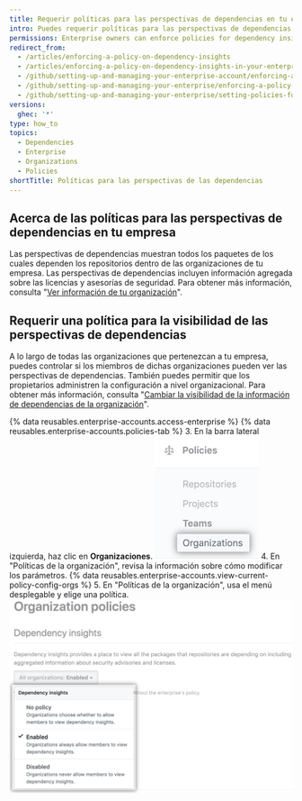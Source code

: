 ```yaml
---
title: Requerir políticas para las perspectivas de dependencias en tu empresa
intro: Puedes requerir políticas para las perspectivas de dependencias dentro de las organizaciones de tu empresa o permitir que estas se requieran en tu organización.
permissions: Enterprise owners can enforce policies for dependency insights in an enterprise.
redirect_from:
  - /articles/enforcing-a-policy-on-dependency-insights
  - /articles/enforcing-a-policy-on-dependency-insights-in-your-enterprise-account
  - /github/setting-up-and-managing-your-enterprise-account/enforcing-a-policy-on-dependency-insights-in-your-enterprise-account
  - /github/setting-up-and-managing-your-enterprise/enforcing-a-policy-on-dependency-insights-in-your-enterprise-account
  - /github/setting-up-and-managing-your-enterprise/setting-policies-for-organizations-in-your-enterprise-account/enforcing-a-policy-on-dependency-insights-in-your-enterprise-account
versions:
  ghec: '*'
type: how_to
topics:
  - Dependencies
  - Enterprise
  - Organizations
  - Policies
shortTitle: Políticas para las perspectivas de las dependencias
---
```


## Acerca de las políticas para las perspectivas de dependencias en tu empresa

Las perspectivas de dependencias muestran todos los paquetes de los cuales dependen los repositorios dentro de las organizaciones de tu empresa. Las perspectivas de dependencias incluyen información agregada sobre las licencias y asesorías de seguridad. Para obtener más información, consulta "[Ver información de tu organización](/organizations/collaborating-with-groups-in-organizations/viewing-insights-for-your-organization)".

## Requerir una política para la visibilidad de las perspectivas de dependencias

A lo largo de todas las organizaciones que pertenezcan a tu empresa, puedes controlar si los miembros de dichas organizaciones pueden ver las perspectivas de dependencias. También puedes permitir que los propietarios administren la configuración a nivel organizacional. Para obtener más información, consulta "[Cambiar la visibilidad de la información de dependencias de la organización](/organizations/managing-organization-settings/changing-the-visibility-of-your-organizations-dependency-insights)".

{% data reusables.enterprise-accounts.access-enterprise %}
{% data reusables.enterprise-accounts.policies-tab %}
3. En la barra lateral izquierda, haz clic en **Organizaciones**. ![Pestaña de organizaciones en la barra lateral de la empresa](/assets/images/help/business-accounts/settings-policies-org-tab.png)
4. En "Políticas de la organización", revisa la información sobre cómo modificar los parámetros. {% data reusables.enterprise-accounts.view-current-policy-config-orgs %}
5. En "Políticas de la organización", usa el menú desplegable y elige una política. ![Menú desplegable con opciones de políticas de la organización](/assets/images/help/business-accounts/organization-policy-drop-down.png)
